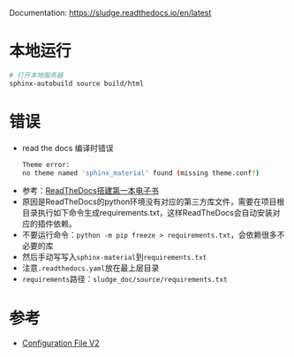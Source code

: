 Documentation:
https://sludge.readthedocs.io/en/latest

# 本地运行
```bash
# 打开本地服务器
sphinx-autobuild source build/html

```

# 错误
- read the docs 编译时错误
  ```bash
  Theme error:
  no theme named 'sphinx_material' found (missing theme.conf?)
  ```
- 参考：[ReadTheDocs搭建第一本电子书](https://zhuanlan.zhihu.com/p/388640347)
- 原因是ReadTheDocs的python环境没有对应的第三方库文件，需要在项目根目录执行如下命令生成requirements.txt，这样ReadTheDocs会自动安装对应的插件依赖。
- 不要运行命令：``python -m pip freeze > requirements.txt``，会依赖很多不必要的库
- 然后手动写写入``sphinx-material``到``requirements.txt``
- 注意``.readthedocs.yaml``放在最上层目录
- ``requirements``路径：``sludge_doc/source/requirements.txt``


# 参考
- [Configuration File V2](https://docs.readthedocs.io/en/stable/config-file/v2.html)

